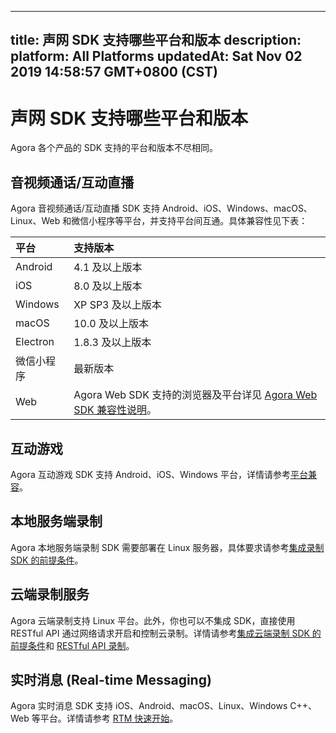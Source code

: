 
---
title: 声网 SDK 支持哪些平台和版本
description: 
platform: All Platforms
updatedAt: Sat Nov 02 2019 14:58:57 GMT+0800 (CST)
---
# 声网 SDK 支持哪些平台和版本
Agora 各个产品的 SDK 支持的平台和版本不尽相同。

## 音视频通话/互动直播

Agora 音视频通话/互动直播 SDK 支持 Android、iOS、Windows、macOS、Linux、Web 和微信小程序等平台，并支持平台间互通。具体兼容性见下表：

| 平台       | 支持版本                                                     |
| :--------- | :----------------------------------------------------------- |
| Android    | 4.1 及以上版本                                               |
| iOS        | 8.0 及以上版本                                               |
| Windows    | XP SP3 及以上版本                                            |
| macOS      | 10.0 及以上版本                                              |
| Electron      | 1.8.3 及以上版本                                              |
| 微信小程序 | 最新版本                                                     |
| Web        | Agora Web SDK 支持的浏览器及平台详见 [Agora Web SDK 兼容性说明](https://docs.agora.io/cn/Interactive%20Broadcast/release_web_video?platform=Web#兼容性说明)。 |

## 互动游戏

Agora 互动游戏 SDK 支持 Android、iOS、Windows 平台，详情请参考[平台兼容](https://docs.agora.io/cn/Interactive%20Gaming/product_gaming?platform=All%20Platforms#平台兼容)。

## 本地服务端录制

Agora 本地服务端录制 SDK 需要部署在 Linux 服务器，具体要求请参考[集成录制 SDK 的前提条件](https://docs.agora.io/cn/Recording/recording_integrate_cpp?platform=Linux%20CPP#前提条件)。

## 云端录制服务

Agora 云端录制支持 Linux 平台。此外，你也可以不集成 SDK，直接使用 RESTful API 通过网络请求开启和控制云录制。详情请参考[集成云端录制 SDK 的前提条件](https://docs.agora.io/cn/cloud-recording/cloud_recording_quickstart?platform=Linux%20CPP)和 [RESTful API 录制](https://docs.agora.io/cn/cloud-recording/cloud_recording_rest?platform=All%20Platforms)。

## 实时消息 (Real-time Messaging)

Agora 实时消息 SDK 支持 iOS、Android、macOS、Linux、Windows C++、Web 等平台。详情请参考 [RTM 快速开始](https://docs.agora.io/cn/Real-time-Messaging/messaging_android?platform=Android)。
